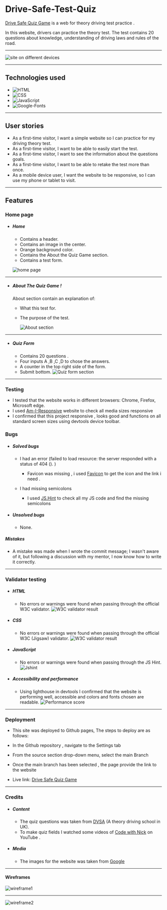 # Drive-Safe-Test-Quiz
[Drive Safe Quiz Game](https://naifzaghmout.github.io/Drive-safe-quiz-game/) is a web for theory driving test practice .

In this website, drivers can practice the theory test. The test contains 20 questions about knowledge, understanding of driving laws and rules of the road.



---

![site on different devices](/assets/images/media.png)




---




## Technologies used

- ![HTML](https://en.wikipedia.org/wiki/HTML)
- ![CSS](https://en.wikipedia.org/wiki/CSS)
- ![JavaScript](https://en.wikipedia.org/wiki/JavaScript)
- ![Google-Fonts](https://en.wikipedia.org/wiki/Google_Fonts)



---



## User stories

- As a first-time visitor, I want a simple website so I can practice for my driving theory test.
- As a first-time visitor, I want to be able to easily start the test.
- As a first-time visitor, I want to see the information about the questions goals.
- As a first-time visitor, I want to be able to retake the test more than once.
- As a mobile device user, I want the website to be responsive, so I can use my phone or tablet to visit.




---




## Features

### Home page

- ##### Home


  - Contains a header.
  - Contains an image in the center.
  - Orange background color.
  - Contains the About the Quiz Game section.
  - Contains a test form.

  ![home page](assets/images/homepag.png)
  



---




- ##### About The Quiz Game !
  About section contain an explanation of:
    - What this test for.
    - The purpose of the test.

      ![About section](assets/images/about.png)




---




- #####  Quiz Form
  - Contains 20 questions .
  - Four inputs A ,B ,C ,D to chose the answers.
  - A counter in the top right side of the form.
  - Submit bottom.
    ![Quiz form section](assets/images/quiz-form.png)




---




### Testing

- I tested that the website works in different browsers: Chrome, Firefox, Microsoft edge.
- I used [Am-I-Responsive](https://ui.dev/amiresponsive) website to check all media sizes responsive
- I confirmed that this project responsive , looks good and functions on all standard screen sizes using devtools device toolbar.


### Bugs

- ##### Solved bugs
  - I had an error (failed to load resource: the server responded with a status of 404 (). )
    - Favicon was missing , i used [Favicon](https://favicon.io/) to get the icon and the link i need .

  - I had missing semicolons 
    - I used [JS.Hint](https://jshint.com/) to check all my JS code and find the missing semicolons 

- ##### Unsolved bugs
  - None.



##### Mistakes
  - A mistake was made when I wrote the commit message; I wasn't aware of it, but following a discussion with my mentor, I now know how to write it correctly.



---




### Validator testing

- ##### HTML
  - No errors or warnings were found when passing through the official W3C validator.
    ![W3C validator result](assets/images/cheaker.png)
- ##### CSS
  - No errors or warnings were found when passing through the official W3C (Jigsaw) validator.
    ![W3C validator result](assets/images/c-checker.png)
- ##### JavaScript
  - No errors or warnings were found when passing through the JS Hint.
    ![Jshint](assets/images/js-checker.png)
- ##### Accessibility and performance
  - Using lighthouse in devtools I confirmed that the website is performing well, accessible and colors and fonts chosen are readable.
    ![Performance score](assets/images/lightthouse.png)




---




### Deployment

- This site was deployed to Github pages, The steps to deploy are as follows:

- In the Github repository , navigate to the Settings tab

- From the source section drop-down menu, select the main Branch

- Once the main branch has been selected , the page provide the link to the website

-  Live link: [Drive Safe Quiz Game](https://naifzaghmout.github.io/Drive-safe-quiz-game/)




---




### Credits

- ##### Content
  - The quiz questions was taken from [DVSA](https://www.gov.uk/book-theory-test) (A theory driving school in UK).
  - To make quiz fields I watched some videos of [Code with Nick](https://www.youtube.com/@CodingWithNick) on YouTube .
- ##### Media
  - The images for the website was taken from [Google](https://www.google.com/search?hl=en&sxsrf=APwXEdcDO-XWNC_BbNB2RjPJEdPWY6FS6w:1688130478926&q=theory+driving+test&tbm=isch&sa=X&ved=2ahUKEwjcgp-MiOv_AhWwh_0HHTQXBDEQ0pQJegQICxAB&biw=1707&bih=837&dpr=1.13)
  




---



#### Wireframes

![wireframe1](assets/images/wired.png)

---

![wireframe2](assets/images/wire-m.png)